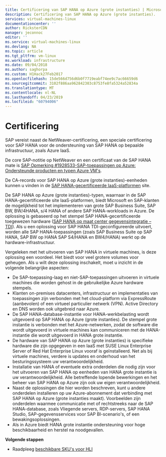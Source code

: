 ```yaml
---
title: Certificering van SAP HANA op Azure (grote instanties) | Microsoft Docs
description: Certificering van SAP HANA op Azure (grote instanties).
services: virtual-machines-linux
documentationcenter: ''
author: RicksterCDN
manager: jeconnoc
editor: ''
ms.service: virtual-machines-linux
ms.devlang: NA
ms.topic: article
ms.tgt_pltfrm: vm-linux
ms.workload: infrastructure
ms.date: 09/04/2018
ms.author: saghorpa
ms.custom: H1Hack27Feb2017
ms.openlocfilehash: 15de566d756d6b0f7719eabf74ee9c7ac66659d6
ms.sourcegitcommit: 3102f886aa962842303c8753fe8fa5324a52834a
ms.translationtype: MT
ms.contentlocale: nl-NL
ms.lasthandoff: 04/23/2019
ms.locfileid: "60794006"
---
```

# <a name="certification"></a>Certificering

SAP vereist naast de NetWeaver-certificering, een speciale certificering voor SAP HANA voor de ondersteuning van SAP HANA op bepaalde infrastructuur, zoals Azure IaaS.

De core SAP-notitie op NetWeaver en een certificaat van de SAP HANA mate is [SAP Opmerking #1928533-SAP-toepassingen op Azure: Ondersteunde producten en typen Azure VM's](https://launchpad.support.sap.com/#/notes/1928533).

De CA-records voor SAP HANA op Azure (grote instanties)-eenheden kunnen u vinden in de [SAP HANA-gecertificeerde IaaS-platformen](https://www.sap.com/dmc/exp/2014-09-02-hana-hardware/enEN/iaas.html#categories=Microsoft%20Azure) site. 

De SAP HANA op Azure (grote instanties)-typen, waarnaar in de SAP HANA-gecertificeerde site IaaS-platformen, biedt Microsoft en SAP-klanten de mogelijkheid tot het implementeren van grote SAP Business Suite, SAP BW, BW/4HANA, s/4 HANA of andere SAP HANA-workloads in Azure. De oplossing is gebaseerd op het stempel SAP HANA-gecertificeerde toegewezen hardware ([SAP HANA op maat center gegevensintegratie – TDI](https://scn.sap.com/docs/DOC-63140)). Als u een oplossing voor SAP HANA TDI-geconfigureerde uitvoert, worden alle SAP HANA-toepassingen (zoals SAP Business Suite op SAP HANA, SAP BW op HANA SAP S4/HANA en BW4/HANA) werkt op de hardware-infrastructuur.

Vergeleken met het uitvoeren van SAP HANA in virtuele machines, is deze oplossing een voordeel. Het biedt voor veel grotere volumes voor geheugen. Als u wilt deze oplossing inschakelt, moet u inzicht in de volgende belangrijke aspecten:

- De SAP-toepassing-laag en niet-SAP-toepassingen uitvoeren in virtuele machines die worden gehost in de gebruikelijke Azure hardware stempels.
- Klanten on-premises datacenters, infrastructuur en implementaties van toepassingen zijn verbonden met het cloud-platform via ExpressRoute (aanbevolen) of een virtueel particulier netwerk (VPN). Active Directory en DNS worden ook uitgebreid naar Azure.
- De SAP HANA-database-instantie voor HANA-werkbelasting wordt uitgevoerd op SAP HANA op Azure (grote instanties). De stempel grote instantie is verbonden met het Azure-netwerken, zodat de software die wordt uitgevoerd in virtuele machines kan communiceren met de HANA-instantie die wordt uitgevoerd in HANA grote instantie.
- De hardware van SAP HANA op Azure (grote instanties) is specifieke hardware die zijn opgegeven in een IaaS met SUSE Linux Enterprise Server of Red Hat Enterprise Linux vooraf is geïnstalleerd. Net als bij virtuele machines, verdere is updates en onderhoud van het besturingssysteem uw verantwoordelijkheid.
- Installatie van HANA of eventuele extra onderdelen die nodig zijn voor het uitvoeren van SAP HANA op eenheden van HANA grote instantie is uw verantwoordelijkheid. Alle betreffende lopende bewerkingen en het beheer van SAP HANA op Azure zijn ook uw eigen verantwoordelijkheid.
- Naast de oplossingen die hier worden beschreven, kunt u andere onderdelen installeren op uw Azure-abonnement dat verbinding met SAP HANA op Azure (grote instanties maakt). Voorbeelden zijn onderdelen waarmee communicatie met of rechtstreeks naar de SAP HANA-database, zoals Vliegende servers, RDP-servers, SAP HANA Studio, SAP-gegevensservices voor SAP BI-scenario's, of een bewakingsoplossingen.
- Als in Azure biedt HANA grote instantie ondersteuning voor hoge beschikbaarheid en herstel na noodgevallen.

**Volgende stappen**
- Raadpleeg [beschikbare SKU's voor HLI](hana-available-skus.md) 